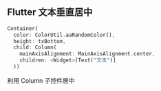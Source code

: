 ## Flutter 文本垂直居中

~~~dart
Container(
  color: ColorUtil.aaRandomColor(),
  height: txBottom,
  child: Column(
    mainAxisAlignment: MainAxisAlignment.center,
    children: <Widget>[Text("文本")]
  ))
~~~

利用 Column 子控件居中